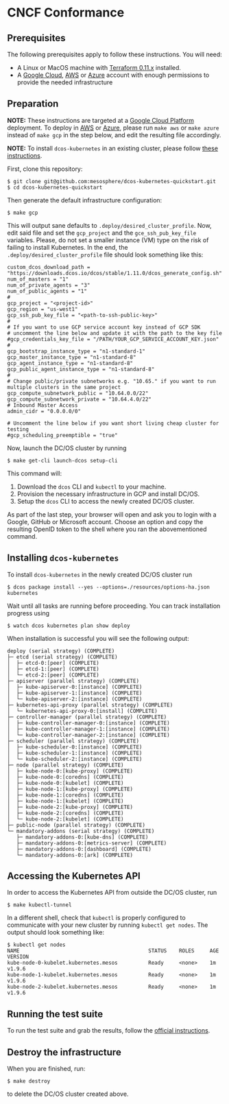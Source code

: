 # CNCF Conformance

## Prerequisites

The following prerequisites apply to follow these instructions. You will need:

* A Linux or MacOS machine with
  [Terraform 0.11.x](https://www.terraform.io/downloads.html) installed.
* A [Google Cloud](gcp.md), [AWS](aws.md) or [Azure](azure.md)
  account with enough permissions to provide the needed infrastructure

## Preparation

**NOTE:** These instructions are targeted at a
[Google Cloud Platform](gcp.md) deployment. To deploy in [AWS](aws.md)
or [Azure](azure.md), please run `make aws` or `make azure` instead of
`make gcp` in the step below, and edit the resulting file accordingly.

**NOTE:** To install `dcos-kubernetes` in an existing cluster, please follow
[these instructions](existing_cluster.md).

First, clone this repository:

```shell
$ git clone git@github.com:mesosphere/dcos-kubernetes-quickstart.git
$ cd dcos-kubernetes-quickstart
```

Then generate the default infrastructure configuration:

```shell
$ make gcp
```

This will output sane defaults to `.deploy/desired_cluster_profile`. Now, edit
said file and set the `gcp_project` and the `gce_ssh_pub_key_file` variables.
Please, do not set a smaller instance (VM) type on the risk of failing to
install Kubernetes. In the end, the `.deploy/desired_cluster_profile` file
should look something like this:

```
custom_dcos_download_path = "https://downloads.dcos.io/dcos/stable/1.11.0/dcos_generate_config.sh"
num_of_masters = "1"
num_of_private_agents = "3"
num_of_public_agents = "1"
#
gcp_project = "<project-id>"
gcp_region = "us-west1"
gcp_ssh_pub_key_file = "<path-to-ssh-public-key>"
#
# If you want to use GCP service account key instead of GCP SDK
# uncomment the line below and update it with the path to the key file
#gcp_credentials_key_file = "/PATH/YOUR_GCP_SERVICE_ACCOUNT_KEY.json"
#
gcp_bootstrap_instance_type = "n1-standard-1"
gcp_master_instance_type = "n1-standard-8"
gcp_agent_instance_type = "n1-standard-8"
gcp_public_agent_instance_type = "n1-standard-8"
#
# Change public/private subnetworks e.g. "10.65." if you want to run multiple clusters in the same project
gcp_compute_subnetwork_public = "10.64.0.0/22"
gcp_compute_subnetwork_private = "10.64.4.0/22"
# Inbound Master Access
admin_cidr = "0.0.0.0/0"

# Uncomment the line below if you want short living cheap cluster for testing
#gcp_scheduling_preemptible = "true"
```

Now, launch the DC/OS cluster by running

```shell
$ make get-cli launch-dcos setup-cli
```

This command will:

1. Download the `dcos` CLI and `kubectl` to your machine.
1. Provision the necessary infrastructure in GCP and install DC/OS.
1. Setup the `dcos` CLI to access the newly created DC/OS cluster.

As part of the last step, your browser will open and ask you to login with
a Google, GitHub or Microsoft account. Choose an option and copy the resulting
OpenID token to the shell where you ran the abovementioned command.

## Installing `dcos-kubernetes`

To install `dcos-kubernetes` in the newly created DC/OS cluster run

```shell
$ dcos package install --yes --options=./resources/options-ha.json kubernetes
```

Wait until all tasks are running before proceeding. You can track installation
progress using

```shell
$ watch dcos kubernetes plan show deploy
```

When installation is successful you will see the following output:

```
deploy (serial strategy) (COMPLETE)
├─ etcd (serial strategy) (COMPLETE)
│  ├─ etcd-0:[peer] (COMPLETE)
│  ├─ etcd-1:[peer] (COMPLETE)
│  └─ etcd-2:[peer] (COMPLETE)
├─ apiserver (parallel strategy) (COMPLETE)
│  ├─ kube-apiserver-0:[instance] (COMPLETE)
│  ├─ kube-apiserver-1:[instance] (COMPLETE)
│  └─ kube-apiserver-2:[instance] (COMPLETE)
├─ kubernetes-api-proxy (parallel strategy) (COMPLETE)
│  └─ kubernetes-api-proxy-0:[install] (COMPLETE)
├─ controller-manager (parallel strategy) (COMPLETE)
│  ├─ kube-controller-manager-0:[instance] (COMPLETE)
│  ├─ kube-controller-manager-1:[instance] (COMPLETE)
│  └─ kube-controller-manager-2:[instance] (COMPLETE)
├─ scheduler (parallel strategy) (COMPLETE)
│  ├─ kube-scheduler-0:[instance] (COMPLETE)
│  ├─ kube-scheduler-1:[instance] (COMPLETE)
│  └─ kube-scheduler-2:[instance] (COMPLETE)
├─ node (parallel strategy) (COMPLETE)
│  ├─ kube-node-0:[kube-proxy] (COMPLETE)
│  ├─ kube-node-0:[coredns] (COMPLETE)
│  ├─ kube-node-0:[kubelet] (COMPLETE)
│  ├─ kube-node-1:[kube-proxy] (COMPLETE)
│  ├─ kube-node-1:[coredns] (COMPLETE)
│  ├─ kube-node-1:[kubelet] (COMPLETE)
│  ├─ kube-node-2:[kube-proxy] (COMPLETE)
│  ├─ kube-node-2:[coredns] (COMPLETE)
│  └─ kube-node-2:[kubelet] (COMPLETE)
├─ public-node (parallel strategy) (COMPLETE)
└─ mandatory-addons (serial strategy) (COMPLETE)
   ├─ mandatory-addons-0:[kube-dns] (COMPLETE)
   ├─ mandatory-addons-0:[metrics-server] (COMPLETE)
   ├─ mandatory-addons-0:[dashboard] (COMPLETE)
   └─ mandatory-addons-0:[ark] (COMPLETE)
```

## Accessing the Kubernetes API

In order to access the Kubernetes API from outside the DC/OS cluster, run

```shell
$ make kubectl-tunnel
```

In a different shell, check that `kubectl` is properly configured to communicate
with your new cluster by running `kubectl get nodes`. The output should look
something like:

```shell
$ kubectl get nodes
NAME                                          STATUS    ROLES     AGE       VERSION
kube-node-0-kubelet.kubernetes.mesos          Ready     <none>    1m        v1.9.6
kube-node-1-kubelet.kubernetes.mesos          Ready     <none>    1m        v1.9.6
kube-node-2-kubelet.kubernetes.mesos          Ready     <none>    1m        v1.9.6
```

## Running the test suite

To run the test suite and grab the results, follow the
[official instructions](https://github.com/cncf/k8s-conformance/blob/master/instructions.md).

## Destroy the infrastructure

When you are finished, run:

```shell
$ make destroy
```

to delete the DC/OS cluster created above.
